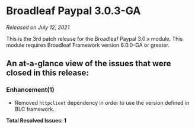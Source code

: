 # Broadleaf Paypal 3.0.3-GA

_Released on July 12, 2021_

This is the 3rd patch release for the Broadleaf Paypal 3.0.x module.  This module requires Broadleaf Framework version 6.0.0-GA or greater.

## An at-a-glance view of the issues that were closed in this release:

### Enhancement(1)
- Removed `httpclient` dependency in order to use the version defined in BLC framework.


**Total Resolved Issues: 1**
